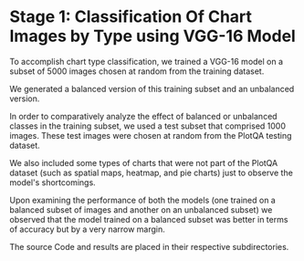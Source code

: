 # Stage 1: Classification Of Chart Images by Type using VGG-16 Model

To accomplish chart type classification, we trained a VGG-16 model on a subset of 5000 images chosen at random from the training dataset.

We generated a balanced version of this training subset and an unbalanced version.

In order to comparatively analyze the effect of balanced or unbalanced classes in the training subset, we used a test subset that comprised 1000 images. These test images were chosen at random from the PlotQA testing dataset.

We also included some types of charts that were not part of the PlotQA dataset (such as spatial maps, heatmap, and pie charts) just to observe the model's shortcomings. 

Upon examining the performance of both the models (one trained on a balanced subset of images and another on an unbalanced subset) we observed that the model trained on a balanced subset was better in terms of accuracy but by a very narrow margin.

The source Code and results are placed in their respective subdirectories.
